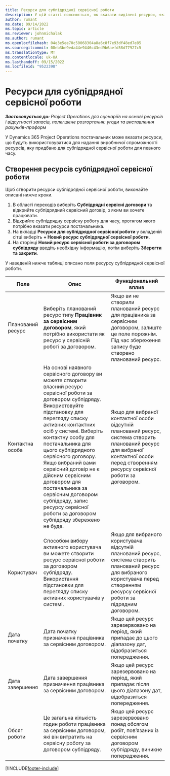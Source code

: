 ```yaml
---
title: Ресурси для субпідрядної сервісної роботи
description: У цій статті пояснюється, як вказати виділені ресурси, які надаються постачальником для певної лінії субпідряду на час.
author: rumant
ms.date: 09/14/2022
ms.topic: article
ms.reviewer: johnmichalak
ms.author: rumant
ms.openlocfilehash: 04e3e5ee70c50068304a8a6c8f7e93df48ed7e85
ms.sourcegitcommit: 08eb3be9eda44e9446c43ed9b6aefd58d77927c5
ms.translationtype: MT
ms.contentlocale: uk-UA
ms.lasthandoff: 09/15/2022
ms.locfileid: "9522398"
---
```

# <a name="subcontract-line-resources"></a>Ресурси для субпідрядної сервісної роботи

_**Застосовується до:** Project Operations для сценаріїв на основі ресурсів і відсутності запасів, полегшене розгортання: угоди та виставлення рахунків-проформ_

У Dynamics 365 Project Operations постачальник може вказати ресурси, що будуть використовуватися для надання виробничої спроможності ресурсів, яку придбано для субпідрядної сервісної роботи для певного часу.

## <a name="create-subcontract-line-resources"></a>Створення ресурсів субпідрядної сервісної роботи

Щоб створити ресурси субпідрядної сервісної роботи, виконайте описані нижче кроки.

1. В області переходів виберіть **Субпідрядні сервісні договори** та відкрийте субпідрядний сервісний договір, з яким ви хочете працювати.
2. Відкрийте субпідрядну сервісну роботу для часу, протягом якого потрібно вказати ресурси постачальника.
3. На вкладці **Ресурси для субпідрядної сервісної роботи** у вкладеній сітці виберіть **+ Новий ресурс субпідрядної сервісної роботи**.
4. На сторінці **Новий ресурс сервісної роботи за договором субпідряду** введіть необхідну інформацію, потім виберіть **Зберегти та закрити**.

У наведеній нижче таблиці описано поля ресурсу субпідрядної сервісної роботи.

| Поле | Опис | Функціональний вплив |
| ----- | ----------- | ----------------- |
| Планований ресурс | Виберіть планований ресурс типу **Працівник за сервісним договором**, який потрібно використати як ресурс у сервісній роботі за договором.| Якщо ви не створили планований ресурс для працівника за сервісним договором, залиште це поле порожнім. Під час збереження запису буде створено планований ресурс.  |
| Контактна особа | На основі наявного сервісного договору ви можете створити власний ресурс сервісної роботи за договором субпідряду. Використовуйте підстановку для перегляду списку активних контактних осіб у системі. Виберіть контактну особу для постачальника для цього субпідрядного сервісного договору. Якщо вибраний вами сервісний договір не є дійсним сервісним договором для постачальника за сервісним договором субпідряду, запис ресурсу сервісної роботи за договором субпідряду збережено не буде.| Якщо для вибраної контактної особи відсутній планований ресурс, система створить планований ресурс для вибраної контактної особи перед створенням ресурсу сервісної роботи за договором. |
| Користувач | Способом вибору активного користувача ви можете створити ресурс сервісної роботи за договором субпідряду. Використання підстановки для перегляду списку активних користувачів у системі.| Якщо для вибраного користувача відсутній планований ресурс, система створить планований ресурс для вибраного користувача перед створенням ресурсу сервісної роботи за підрядним договором. |
| Дата початку | Дата початку призначення працівника за сервісним договором.| Якщо цей ресурс зарезервовано на період, який припадає до цього діапазону дат, відобразиться попередження. |
| Дата завершення | Дата завершення призначення працівника за сервісним договором.| Якщо цей ресурс зарезервовано на період, який припадає після цього діапазону дат, відобразиться попередження. |
| Обсяг роботи | Це загальна кількість годин роботи працівника за сервісним договором, які він витратить на сервісну роботу за договором субпідряду.| Якщо цей ресурс зарезервовано понад обсягом робіт, пов’язаних із сервісним договором субпідряду, виникне попередження. |


[!INCLUDE[footer-include](../../includes/footer-banner.md)]
